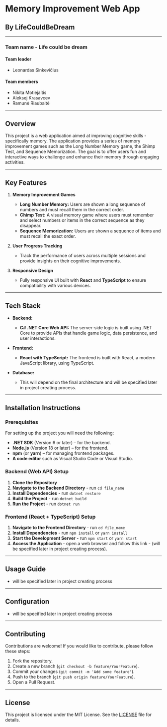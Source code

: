 # Memory Improvement Web App

## By LifeCouldBeDream

-------------------------------------

### Team name - Life could be dream

#### Team leader
- Leonardas Sinkevičius
#### Team members
- Nikita Motiejaitis
- Aleksej Krasavcev
- Ramunė Riaubaitė

-------------------------------------

## Overview

This project is a web application aimed at improving cognitive skills - specifically memory. The application provides a series of memory improvement games such as the Long Number Memory game, the Shimp Test, and Sequence Memorization. The goal is to offer users fun and interactive ways to challenge and enhance their memory through engaging activities.

-------------------------------------

## Key Features

1. **Memory Improvement Games**
   - **Long Number Memory:** Users are shown a long sequence of numbers and must recall them in the correct order.
   - **Chimp Test:** A visual memory game where users must remember and select numbers or items in the correct sequence as they disappear.
   - **Sequence Memorization:** Users are shown a sequence of items and must recall the exact order.

2. **User Progress Tracking**
   - Track the performance of users across multiple sessions and provide insights on their cognitive improvements.

3. **Responsive Design**
   - Fully responsive UI built with **React** and **TypeScript** to ensure compatibility with various devices.

-------------------------------------

## Tech Stack

- **Backend:**
  - **C# .NET Core Web API:** The server-side logic is built using .NET Core to provide APIs that handle game logic, data persistence, and user interactions.
  
- **Frontend:**
  - **React with TypeScript:** The frontend is built with React, a modern JavaScript library, using TypeScript.
  
- **Database:** 
  - This will depend on the final architecture and will be specified later in project creating process.

-------------------------------------

## Installation Instructions

### Prerequisites

For setting up the project you will need the following:

- **.NET SDK** (Version 6 or later) – for the backend.
- **Node.js** (Version 18 or later) – for the frontend.
- **npm** (or **yarn**) – for managing frontend packages.
- **A code editor** such as Visual Studio Code or Visual Studio.

### Backend (Web API) Setup

1. **Clone the Repository**
2. **Navigate to the Backend Directory** - run `cd file_name`
3. **Install Dependencies** - run `dotnet restore`
4. **Build the Project** - run `dotnet build`
5. **Run the Project** - run `dotnet run`

### Frontend (React + TypeScript) Setup
1. **Navigate to the Frontend Directory** - run `cd file_name`
2. **Install Dependencies** - run `npm install` or `yarn install`
3. **Start the Development Server** - run `npm start` or `yarn start`
4. **Access the Application** - open a web browser and follow this link - (will be specified later in project creating process).  

-------------------------------------

## Usage Guide
 - will be specified later in project creating process

-------------------------------------

## Configuration
 - will be specified later in project creating process

-------------------------------------

 ## Contributing

Contributions are welcome! If you would like to contribute, please follow these steps:
1. Fork the repository.
2. Create a new branch (`git checkout -b feature/YourFeature`).
3. Commit your changes (`git commit -m 'Add some feature'`).
4. Push to the branch (`git push origin feature/YourFeature`).
5. Open a Pull Request.

-------------------------------------

## License

This project is licensed under the MIT License. See the [LICENSE](LICENSE) file for details.
